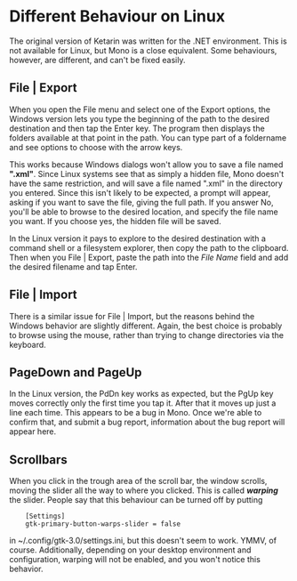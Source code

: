 Different Behaviour on Linux
============================

The original version of Ketarin was written for the .NET environment. This is
not available for Linux, but Mono is a close equivalent. Some behaviours,
however, are different, and can't be fixed easily.

File | Export
------------
When you open the File menu and select one of the Export options, the Windows
version lets you type the beginning of the path to the desired destination and
then tap the Enter key. The program then displays the folders available at that
point in the path. You can type part of a foldername and see options to choose
with the arrow keys.

This works because Windows dialogs won't allow you to save a file named
**".xml"**.  Since Linux systems see that as simply a hidden file, Mono doesn't
have the same restriction, and will save a file named ".xml" in the directory
you entered.  Since this isn't likely to be expected, a prompt will appear,
asking if you want to save the file, giving the full path.  If you answer No,
you'll be able to browse to the desired location, and specify the file name you
want.  If you choose yes, the hidden file will be saved.

In the Linux version it pays to explore to the desired destination with a
command shell or a filesystem explorer, then copy the path to the clipboard.
Then when you File | Export, paste the path into the *File Name* field and add
the desired filename and tap Enter.

File | Import
-------------
There is a similar issue for File | Import, but the reasons behind the Windows
behavior are slightly different.  Again, the best choice is probably to browse
using the mouse, rather than trying to change directories via the keyboard.

PageDown and PageUp
-------------------
In the Linux version, the PdDn key works as expected, but the PgUp key moves
correctly only the first time you tap it. After that it moves up just a line
each time.  This appears to be a bug in Mono.  Once we're able to confirm that,
and submit a bug report, information about the bug report will appear here.

Scrollbars
----------
When you click in the trough area of the scroll bar, the window scrolls, moving
the slider all the way to where you clicked. This is called **_warping_** the
slider. People say that this behaviour can be turned off by putting
```
    [Settings]
    gtk-primary-button-warps-slider = false
```
in ~/.config/gtk-3.0/settings.ini, but this doesn't seem to work.  YMMV, of
course.  Additionally, depending on your desktop environment and configuration,
warping will not be enabled, and you won't notice this behavior.





